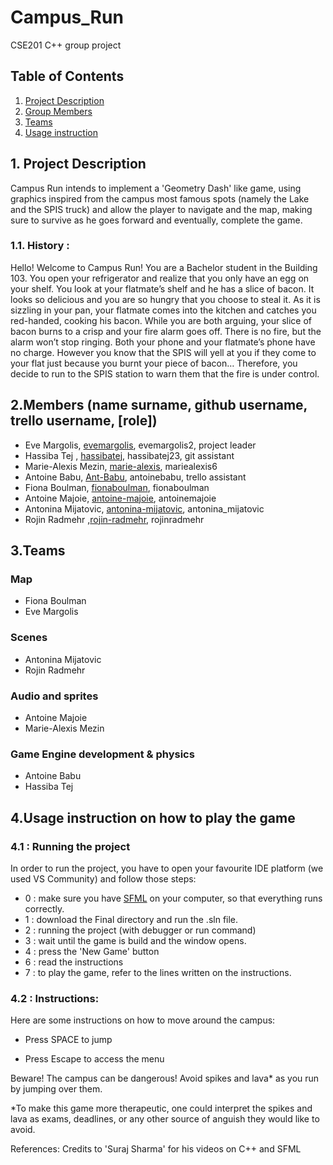 # Campus_Run
CSE201 C++ group project

## Table of Contents

1. [Project Description](#project)
2. [Group Members](#members)
3. [Teams](#team)
4. [Usage instruction](#instruction)

<a name="project"></a>
## 1. Project Description 

Campus Run intends to implement a 'Geometry Dash' like game, using graphics inspired
from the campus most famous spots (namely the Lake and the SPIS truck) and allow the player to navigate and the map, making sure to survive as he goes forward and
eventually, complete the game.

### 1.1. History :
Hello! Welcome to Campus Run! 
You are a Bachelor student in the Building 103. You open your refrigerator and realize that you only have an egg on your shelf. You look at your flatmate’s shelf and he has a slice of bacon. It looks so delicious and you are so hungry that you choose to steal it. 
As it is sizzling in your pan, your flatmate comes into the kitchen and catches you red-handed, cooking his bacon. 
While you are both arguing, your slice of bacon burns to a crisp and your fire alarm goes off. There is no fire, but the alarm won’t stop ringing. Both your phone and your flatmate’s phone have no charge. However you know that the SPIS will yell at you if they come to your flat just because you burnt your piece of bacon…
Therefore, you decide to run to the SPIS station to warn them that the fire is under control.

<a name ="members"></a>

## 2.Members (name surname, github username, trello username, [role])

  - Eve Margolis, [evemargolis](https://github.com/evemargolis), evemargolis2, project leader
  - Hassiba Tej , [hassibatej](https://github.com/hassibatej), hassibatej23, git assistant
  - Marie-Alexis Mezin, [marie-alexis](https://github.com/marie-alexis), mariealexis6
  - Antoine Babu, [Ant-Babu](https://github.com/Ant-Babu), antoinebabu, trello assistant
  - Fiona Boulman, [fionaboulman](https://github.com/fionaboulman), fionaboulman
  - Antoine Majoie, [antoine-majoie](https://github.com/antoine-majoie), antoinemajoie
  - Antonina Mijatovic, [antonina-mijatovic](https://github.com/antonina-mijatovic), antonina_mijatovic
  - Rojin Radmehr ,[rojin-radmehr](https://github.com/rojin-radmehr), rojinradmehr


<a name="teams"></a>
## 3.Teams

### Map
  - Fiona Boulman 
  - Eve Margolis
  
### Scenes
  - Antonina Mijatovic
  - Rojin Radmehr
  
### Audio and sprites
  - Antoine Majoie 
  - Marie-Alexis Mezin

### Game Engine development & physics
  - Antoine Babu
  - Hassiba Tej


<a name="instruction"></a>
## 4.Usage instruction on how to play the game


### 4.1 : Running the project
In order to run the project, you have to open your favourite IDE platform (we used VS Community) and follow those steps:
- 0 : make sure you have [SFML](https://www.sfml-dev.org/index-fr.php) on your computer, so that everything runs correctly.
- 1 : download the Final directory and run the .sln file. 
- 2 : running the project (with debugger or run command)
- 3 : wait until the game is build and the window opens.
- 4 : press the 'New Game' button 
- 6 : read the instructions
- 7 : to play the game, refer to the lines written on the instructions.


### 4.2 : Instructions: 
Here are some instructions on how to move around the campus:

- Press SPACE to jump

- Press Escape to access the menu

Beware! The campus can be dangerous! Avoid spikes and lava* as you run by jumping over them.

*To make this game more therapeutic, one could interpret the spikes and lava as exams, deadlines, or any other source of anguish they would like to avoid.



<a name="myfootnote"></a> References:
<sup>[](#myfootnote)</sup>
Credits to 'Suraj Sharma' for his videos on C++ and SFML




